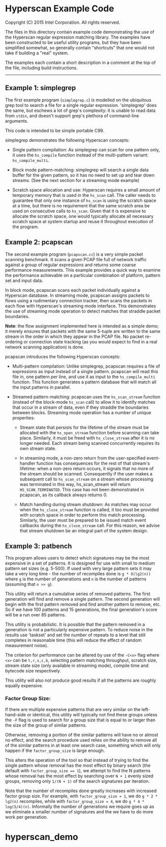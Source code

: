 Hyperscan Example Code
======================

Copyright (C) 2015 Intel Corporation. All rights reserved.

The files in this directory contain example code demonstrating the use of the
Hyperscan regular expression matching library. The examples have been
constructed to be useful utility programs, but they have been simplified
somewhat, so generally contain "shortcuts" that one would not take if building
a "real" system.

The examples each contain a short description in a comment at the top of the
file, including build instructions.

---


Example 1: simplegrep
---------------------

The first example program (`simplegrep.c`) is modelled on the ubiquitous grep
tool to search a file for a single regular expression. 'simplegrep' does the
same, but eschews a lot of grep's complexity: it is unable to read data from
`stdin`, and doesn't support grep's plethora of command-line arguments.

This code is intended to be simple portable C99.

simplegrep demonstrates the following Hyperscan concepts:

- Single pattern compilation: As simplegrep can scan for one pattern only, it
  uses the `hs_compile` function instead of the multi-pattern variant:
  `hs_compile_multi`.

- Block mode pattern-matching: simplegrep will search a single data buffer
  for the given pattern, so it has no need to set up and tear down streams.
  (See the next section for a streaming mode example)

- Scratch space allocation and use: Hyperscan requires a small amount of
  temporary memory that is used in the `hs_scan` call. The caller needs to
  guarantee that only one instance of `hs_scan` is using the scratch space at a
  time, but there is no requirement that the same scratch area be used on
  consecutive calls to `hs_scan`. Given that it is expensive to allocate the
  scratch space, one would typically allocate all necessary scratch space at
  system startup and reuse it throughout execution of the program.


Example 2: pcapscan
-------------------

The second example program (`pcapscan.cc`) is a very simple packet scanning
benchmark. It scans a given PCAP file full of network traffic against a group
of regular expressions and returns some coarse performance measurements.  This
example provides a quick way to examine the performance achievable on a
particular combination of platform, pattern set and input data.

In block mode, pcapscan scans each packet individually against a Hyperscan
database. In streaming mode, pcapscan assigns packets to flows using a
rudimentary connection tracker, then scans the packets in each flow with
Hyperscan's streaming mode interface. This demonstrates the use of streaming
mode operation to detect matches that straddle packet boundaries.

**Note**: the flow assignment implemented here is intended as a simple demo; it
merely ensures that packets with the same 5-tuple are written to the same
stream in the order in which they appear in the PCAP file.  No packet
re-ordering or connection state tracking (as you would expect to find in a real
network scanning application) is done.

pcapscan introduces the following Hyperscan concepts:

- Multi-pattern compilation: Unlike simplegrep, pcapscan requires a file of
  expressions as input instead of a single pattern. pcapscan will read this
  file in, one pattern per line, and use it as input to the `hs_compile_multi`
  function. This function generates a pattern database that will match all the
  input patterns in parallel.

- Streamed pattern-matching: pcapscan uses the `hs_scan_stream` function
  (instead of the block-mode `hs_scan` call) to allow it to identify matches
  that occur in a stream of data, even if they straddle the boundaries between blocks.
  Streaming mode operation has a number of unique properties:

  - Stream state that persists for the lifetime of the stream must be allocated
    with the `hs_open_stream` function before scanning can take place.
    Similarly, it must be freed with `hs_close_stream` after it is no longer
    needed. Each stream being scanned concurrently requires its own stream
    state.

  - In streaming mode, a non-zero return from the user-specified event-handler
    function has consequences for the rest of that stream's lifetime: when a
    non-zero return occurs, it signals that no more of the stream should be
    scanned. Consequently if the user makes a subsequent call to
    `hs_scan_stream` on a stream whose processing was terminated in this way,
    hs_scan_stream will return `HS_SCAN_TERMINATED`. This case has not been
    demonstrated in pcapscan, as its callback always returns 0.

  - Match handling during stream shutdown: As matches may occur when the
    `hs_close_stream` function is called, it too must be provided with scratch
    space in order to perform this match processing. Similarly, the user must
    be prepared to be issued match event callbacks during the `hs_close_stream`
    call. For this reason, we advise that stream shutdown be an integral part
    of the system design.


Example 3: patbench
-------------------

This program allows users to detect which signatures may be the most expensive
in a set of patterns. It is designed for use with small to medium pattern set
sizes (e.g. 5-500). If used with very large pattern sets it may take a very
long time - the number of recompiles done is `g * O(lg2(n))` where `g` is the
number of generations and `n` is the number of patterns (assuming that `n >>
g`).

This utility will return a cumulative series of removed patterns. The first
generation will find and remove a single pattern. The second generation will
begin with the first pattern removed and find another pattern to remove, etc.
So if we have 100 patterns and 15 generations, the final generation's score
will be a run over 85 patterns.

This utility is probabilistic. It is possible that the pattern removed in a
generation is not a particularly expensive pattern. To reduce noise in the
results use 'taskset' and set the number of repeats to a level that still
completes in reasonable time (this will reduce the effect of random measurement
noise).

The criterion for performance can be altered by use of the `-C<x>` flag where
`<x>` can be `t,r,s,c,b`, selecting pattern matching throughput, scratch size,
stream state size (only available in streaming mode), compile time and bytecode
size respectively.

This utility will also not produce good results if all the patterns are roughly
equally expensive.

### Factor Group Size:

If there are multiple expensive patterns that are very similar on the
left-hand-side or identical, this utility will typically not find these groups
unless the `-F` flag is used to search for a group size that is equal to or
larger than the size of the group of similar patterns.

Otherwise, removing a portion of the similar patterns will have no or almost no
effect, and the search procedure used relies on the ability to remove all of
the similar patterns in at least one search case, something which will only
happen if the `factor_group_size` is large enough.

This alters the operation of the tool so that instead of trying to find the
single pattern whose removal has the most effect by binary search (the default
with `factor_group_size == 1`), we attempt to find the N patterns whose removal
has the most effect by searching over `N + 1` evenly sized groups, removing
only `1/(N + 1)` of the search signatures per iteration.

Note that the number of recompiles done greatly increases with increased factor
group size.  For example, with `factor_group_size = 1`, we do `g * 2 * lg2(n)`
recompiles, while with `factor_group_size = 4`, we do `g * 4 * log(5/4)(n)`.
Informally the number of generations we require goes up as we eliminate a
smaller number of signatures and the we have to do more work per generation.
# hyperscan_demo
